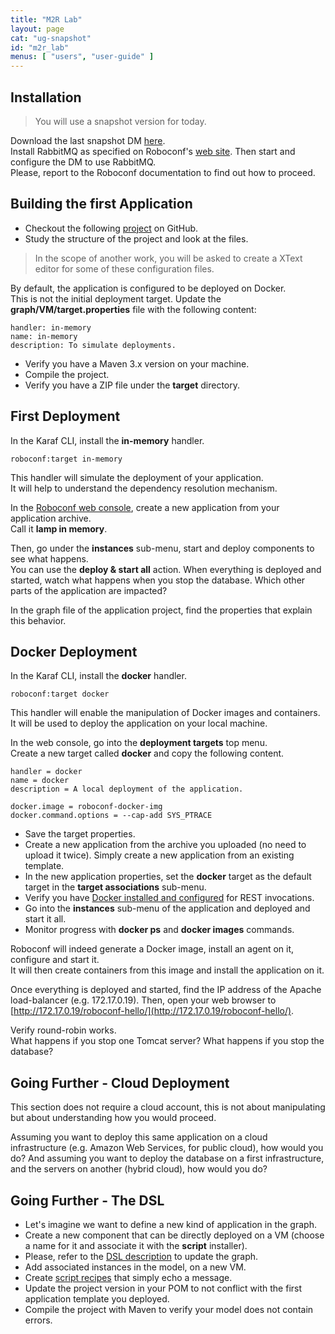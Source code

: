```yaml
---
title: "M2R Lab"
layout: page
cat: "ug-snapshot"
id: "m2r_lab"
menus: [ "users", "user-guide" ]
---
```


## Installation

> You will use a snapshot version for today.

Download the last snapshot DM [here](https://oss.sonatype.org/content/repositories/snapshots/net/roboconf/roboconf-karaf-dist-dm/0.5-SNAPSHOT/roboconf-karaf-dist-dm-0.5-20151020.005603-30.tar.gz).  
Install RabbitMQ as specified on Roboconf's [web site](installing-the-messaging-server.html). Then start and configure the DM to use RabbitMQ.  
Please, report to the Roboconf documentation to find out how to proceed.


## Building the first Application

* Checkout the following [project](https://github.com/vincent-zurczak/roboconf-docker-compliant-lamp) on GitHub.  
* Study the structure of the project and look at the files.

> In the scope of another work, you will be asked to create a XText editor for some of these configuration files.

By default, the application is configured to be deployed on Docker.  
This is not the initial deployment target. Update the **graph/VM/target.properties** file with the following content:

```properties
handler: in-memory
name: in-memory
description: To simulate deployments.
```

* Verify you have a Maven 3.x version on your machine.
* Compile the project.
* Verify you have a ZIP file under the **target** directory.


## First Deployment

In the Karaf CLI, install the **in-memory** handler.  

	roboconf:target in-memory

This handler will simulate the deployment of your application.  
It will help to understand the dependency resolution mechanism.

In the [Roboconf web console](http://localhost:8181/roboconf-web-administration/index.html), create a new application from your application archive.  
Call it **lamp in memory**.

Then, go under the **instances** sub-menu, start and deploy components to see what happens.  
You can use the **deploy &amp; start all** action. When everything is deployed and started, watch what happens
when you stop the database. Which other parts of the application are impacted?

In the graph file of the application project, find the properties that explain this behavior.


## Docker Deployment

In the Karaf CLI, install the **docker** handler.  

	roboconf:target docker

This handler will enable the manipulation of Docker images and containers.  
It will be used to deploy the application on your local machine. 

In the web console, go into the **deployment targets** top menu.  
Create a new target called **docker** and copy the following content.

```properties
handler = docker
name = docker
description = A local deployment of the application.

docker.image = roboconf-docker-img
docker.command.options = --cap-add SYS_PTRACE
```

* Save the target properties.
* Create a new application from the archive you uploaded (no need to upload it twice).
Simply create a new application from an existing template.
* In the new application properties, set the **docker** target as the default target
in the **target associations** sub-menu.
* Verify you have [Docker installed and configured](docker-tips.html) for REST invocations.
* Go into the **instances** sub-menu of the application and deployed and start it all.
* Monitor progress with **docker ps** and **docker images** commands.

Roboconf will indeed generate a Docker image, install an agent on it, configure and start it.  
It will then create containers from this image and install the application on it.

Once everything is deployed and started, find the IP address of the Apache load-balancer
(e.g. 172.17.0.19). Then, open your web browser to [http://172.17.0.19/roboconf-hello/](http://172.17.0.19/roboconf-hello/).

Verify round-robin works.  
What happens if you stop one Tomcat server? What happens if you stop the database?


## Going Further - Cloud Deployment

This section does not require a cloud account, this is not about manipulating but about
understanding how you would proceed.

Assuming you want to deploy this same application on a cloud infrastructure (e.g. Amazon Web Services,
for public cloud), how would you do? And assuming you want to deploy the database on a first infrastructure,
and the servers on another (hybrid cloud), how would you do?


## Going Further - The DSL

* Let's imagine we want to define a new kind of application in the graph.  
* Create a new component that can be directly deployed on a VM (choose a name for it and associate it with the **script** installer).
* Please, refer to the [DSL description](roboconf-dsl.html) to update the graph.
* Add associated instances in the model, on a new VM.
* Create [script recipes](plugin-script.html) that simply echo a message.
* Update the project version in your POM to not conflict with the first application template you deployed.
* Compile the project with Maven to verify your model does not contain errors.
